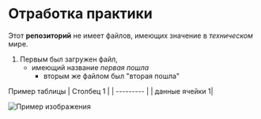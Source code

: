 # Отработка практики
Этот **репозиторий** не имеет файлов, имеющих значение в *техническом* мире.
1. Первым был загружен файл,
   * имеющий название _первая пошла_
     + вторым же файлом был "вторая пошла"


Пример таблицы
| Столбец 1 |
| --------- |
| данные ячейки 1|

![Пример изображения](https://wikigrib.ru/ts/images/podverezovik-03.jpg)
